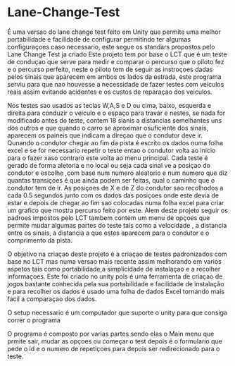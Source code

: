 # Lane-Change-Test
É uma versao do lane change test feito em Unity que permite uma melhor portabilidade e facilidade de configurar permitindo ter algumas configuraçoes caso necessario, este segue os standars propostos pelo Lane Change Test ja criado 
Este projeto tem por base o LCT que é um teste de conduçao que serve para medir e comparar o percurso que o piloto fez e o percurso perfeito, neste o piloto tem de seguir as instroçoes dadas pelos sinais que aparecem 
em ambos os lados da estrada, este programa serviu para que nao houvesse a necessidade de fazer testes com veiculos reais assim evitando acidentes e os custos de reparaçao dos veiculos.

Nos testes sao usados as teclas W,A,S e D ou cima, baixo, esquerda e direita para conduzir o veiculo e o espaço para travar e nestes, se nada for modificado antes do teste, contem 18 sianis a distancias semelhantes 
uns dos outros e que quando o carro se aproximar osuficiente dos sinais, aparecem os paineis que indicam a direçao que o condutor deve ir. Qunando o condutor chegar ao fim da pista é escrito os dados numa folha excel 
e se for necessario repetir o teste entao o condutor volta ao inicio para o fazer xaso contraro este volta ao menu principal. 
Cada teste é gerado de forma aletoria e no local ou seja cada sinal ve a posiçao do condutor e escolhe ,com base num numero aleatorio e num numero que diz quantas transiçoes é que ainda podem ser feitas, qual o caminho 
que o condutor tem de ir.
As posiçoes de X e de Z do condutor sao recolhodos a cada 0.5 segundos junto com os dados das posiçoes onde este devia de estar e depois de chegar ao fim sao colocadas numa folha excel para criar um grafico que mostra 
percurso feito por este.
Alem deste projeto seguir os padroes impostos pelo LCT tambem contem um menu de opçoes que permite mudar algumas partes do teste tais como a velocidade , a distancia entre os sinais, a distancia a que estes aparecem 
para o condutor e o comprimento da pista.

O objetivo na criaçao deste projeto é a criaçao de testes padronizados com base no LCT mas numa versao mais recente assim melhorando em varios aspetos tais como portabilidade,a simplicidade de instalaçao e a recolher 
informaçoes. Este foi criado no unity pois é uma ferramenta de criaçao de jogos bastante conhecida pela sua portabilidade e facilidade de instalação e para recolher os dados é usado uma folha de dados Excel tornando 
mais facil a comparaçao dos dados.

O setup necessario é um computador que suporte o unity para que consiga correr o programa

O programa é composto por varias partes sendo elas o Main menu que prmite sair, mudar as opçoes ou começar o test depois é o formulario que pede o id e o numero de repetiçoes para depois ser redirecionado para o teste. 

